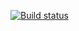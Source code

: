 [![Build status](https://ci.appveyor.com/api/projects/status/nsgynqlpix39xwqe?svg=true)](https://ci.appveyor.com/project/IMFEDOROVHUB/patterns2)